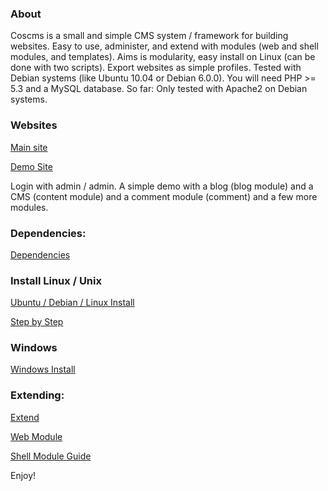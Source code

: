 ### About

Coscms is a small and simple CMS system / framework for building websites. Easy to use, administer, and extend with modules (web and shell modules, and templates). Aims is modularity, easy install on Linux (can be done with two scripts). Export websites as simple profiles. Tested with Debian systems (like Ubuntu 10.04  or Debian 6.0.0). You will need PHP >= 5.3 and a MySQL database. So far: Only tested with Apache2 on Debian systems. 

### Websites

[Main site](http://www.coscms.org)

[Demo Site](http://demo.coscms.org/) 

Login with admin / admin. A simple demo with a blog (blog module) and a CMS (content module) and a comment module (comment) and a few more modules. 

### Dependencies: 

[Dependencies](http://www.coscms.org/content/article/view/43/Dependencies)

### Install Linux / Unix 

[Ubuntu / Debian / Linux Install](http://www.coscms.org/content/article/view/26/Debian--Ubuntu-install)

[Step by Step](http://www.coscms.org/content/article/view/1/Step-by-Step-Linux-Install)

### Windows

[Windows Install](http://www.coscms.org/content/article/view/71/Windows-setup)

### Extending: 

[Extend](http://www.coscms.org/content/article/view/40/Extend)

[Web Module](http://www.coscms.org/content/article/view/27/Web-Module-Guide)

[Shell Module Guide](http://www.coscms.org/content/article/view/60/Shell-Module-Guide)


Enjoy!



